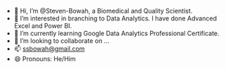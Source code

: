 - 👋 Hi, I’m @Steven-Bowah, a Biomedical and Quality Scientist.
- 👀 I’m interested in branching to Data Analytics. I have done Advanced Excel and Power BI.
- 🌱 I’m currently learning Google Data Analytics Professional Certificate. 
- 💞️ I’m looking to collaborate on ...
- 📫 ssbowah@gmail.com
- 😄 Pronouns: He/Him
